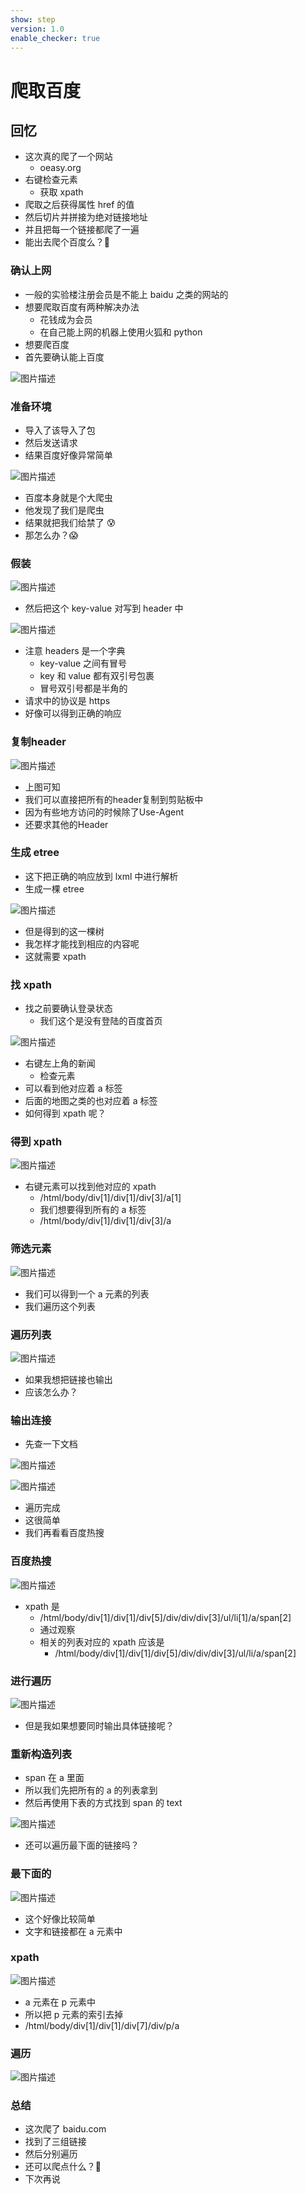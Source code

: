```yaml
---
show: step
version: 1.0
enable_checker: true
---
```


# 爬取百度

## 回忆

- 这次真的爬了一个网站
  - oeasy.org
- 右键检查元素
  - 获取 xpath
- 爬取之后获得属性 href 的值
- 然后切片并拼接为绝对链接地址
- 并且把每一个链接都爬了一遍
- 能出去爬个百度么？🤔

### 确认上网

- 一般的实验楼注册会员是不能上 baidu 之类的网站的
- 想要爬取百度有两种解决办法
  - 花钱成为会员
  - 在自己能上网的机器上使用火狐和 python
- 想要爬百度
- 首先要确认能上百度

![图片描述](https://doc.shiyanlou.com/courses/uid1190679-20211024-1635045425558)

### 准备环境

- 导入了该导入了包
- 然后发送请求
- 结果百度好像异常简单

![图片描述](https://doc.shiyanlou.com/courses/uid1190679-20211024-1635045479631)

- 百度本身就是个大爬虫
- 他发现了我们是爬虫
- 结果就把我们给禁了 😰
- 那怎么办？😱

### 假装

![图片描述](https://doc.shiyanlou.com/courses/uid1190679-20211024-1635046905973)

- 然后把这个 key-value 对写到 header 中

![图片描述](https://doc.shiyanlou.com/courses/uid1190679-20211024-1635047188733)

- 注意 headers 是一个字典
  - key-value 之间有冒号
  - key 和 value 都有双引号包裹
  - 冒号双引号都是半角的
- 请求中的协议是 https
- 好像可以得到正确的响应

### 复制header

![图片描述](https://doc.shiyanlou.com/courses/uid1190679-20220716-1657979859154)

- 上图可知
- 我们可以直接把所有的header复制到剪贴板中
- 因为有些地方访问的时候除了Use-Agent
- 还要求其他的Header

### 生成 etree

- 这下把正确的响应放到 lxml 中进行解析
- 生成一棵 etree

![图片描述](https://doc.shiyanlou.com/courses/uid1190679-20211024-1635047598112)

- 但是得到的这一棵树
- 我怎样才能找到相应的内容呢
- 这就需要 xpath

### 找 xpath

- 找之前要确认登录状态
  - 我们这个是没有登陆的百度首页

![图片描述](https://doc.shiyanlou.com/courses/uid1190679-20211024-1635047760757)

- 右键左上角的新闻
  - 检查元素
- 可以看到他对应着 a 标签
- 后面的地图之类的也对应着 a 标签
- 如何得到 xpath 呢？

### 得到 xpath

![图片描述](https://doc.shiyanlou.com/courses/uid1190679-20211024-1635047839977)

- 右键元素可以找到他对应的 xpath
  - /html/body/div[1]/div[1]/div[3]/a[1]
  - 我们想要得到所有的 a 标签
  - /html/body/div[1]/div[1]/div[3]/a

### 筛选元素

![图片描述](https://doc.shiyanlou.com/courses/uid1190679-20211024-1635047975898)

- 我们可以得到一个 a 元素的列表
- 我们遍历这个列表

### 遍历列表

![图片描述](https://doc.shiyanlou.com/courses/uid1190679-20211024-1635048067904)

- 如果我想把链接也输出
- 应该怎么办？

### 输出连接

- 先查一下文档

![图片描述](https://doc.shiyanlou.com/courses/uid1190679-20211024-1635048399340)

![图片描述](https://doc.shiyanlou.com/courses/uid1190679-20211024-1635048417860)

- 遍历完成
- 这很简单
- 我们再看看百度热搜

### 百度热搜

![图片描述](https://doc.shiyanlou.com/courses/uid1190679-20211024-1635048555965)

- xpath 是
  - /html/body/div[1]/div[1]/div[5]/div/div/div[3]/ul/li[1]/a/span[2]
  - 通过观察
  - 相关的列表对应的 xpath 应该是
    - /html/body/div[1]/div[1]/div[5]/div/div/div[3]/ul/li/a/span[2]

### 进行遍历

![图片描述](https://doc.shiyanlou.com/courses/uid1190679-20211024-1635048757888)

- 但是我如果想要同时输出具体链接呢？

### 重新构造列表

- span 在 a 里面
- 所以我们先把所有的 a 的列表拿到
- 然后再使用下表的方式找到 span 的 text

![图片描述](https://doc.shiyanlou.com/courses/uid1190679-20211024-1635049094363)

- 还可以遍历最下面的链接吗？

### 最下面的

![图片描述](https://doc.shiyanlou.com/courses/uid1190679-20211024-1635049252958)

- 这个好像比较简单
- 文字和链接都在 a 元素中

### xpath

![图片描述](https://doc.shiyanlou.com/courses/uid1190679-20211024-1635049346923)

- a 元素在 p 元素中
- 所以把 p 元素的索引去掉
- /html/body/div[1]/div[1]/div[7]/div/p/a

### 遍历

![图片描述](https://doc.shiyanlou.com/courses/uid1190679-20211024-1635049450518)

### 总结

- 这次爬了 baidu.com
- 找到了三组链接
- 然后分别遍历
- 还可以爬点什么？🤔
- 下次再说
